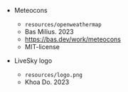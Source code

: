 * Meteocons
    - `resources/openweathermap`
    - Bas Milius. 2023
    - https://bas.dev/work/meteocons
    - MIT-license

* LiveSky logo
    -  `resources/logo.png`
    - Khoa Do. 2023